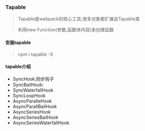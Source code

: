 ### Tapable
> Tapable是webpack的核心工具,很多对象都扩展自Tapable类

> 利用new Function(参数,函数体内容)来创建函数 
#### 安装tapable
> npm i tapable -S
#### tapable介绍
* SyncHook:同步钩子
* SyncBailHook:
* SyncWaterfallHook
* SyncLoopHook
* AsyncParalleHook
* AsyncParallBailHook
* AsyncSeriesHook
* AsyncSeriesBailHook
* AsyncSeriesWaterfallHook



